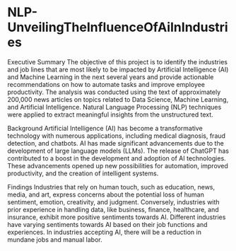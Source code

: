 # NLP-UnveilingTheInfluenceOfAiInIndustries

Executive Summary
The objective of this project is to identify the industries and job lines that are most likely to be impacted by Artificial Intelligence (AI) and Machine Learning in the next several years and provide actionable recommendations on how to automate tasks and improve employee productivity. The analysis was conducted using the text of approximately 200,000 news articles on topics related to Data Science, Machine Learning, and Artificial Intelligence. Natural Language Processing (NLP) techniques were applied to extract meaningful insights from the unstructured text.

Background
Artificial Intelligence (AI) has become a transformative technology with numerous applications, including medical diagnosis, fraud detection, and chatbots. AI has made significant advancements due to the development of large language models (LLMs). The release of ChatGPT has contributed to a boost in the development and adoption of AI technologies. These advancements opened up new possibilities for automation, improved productivity, and the creation of intelligent systems.

Findings
Industries that rely on human touch, such as education, news, media, and art, express concerns about the potential loss of human sentiment, emotion, creativity, and judgment. Conversely, industries with prior experience in handling data, like business, finance, healthcare, and insurance, exhibit more positive sentiments towards AI. Different industries have varying sentiments towards AI based on their job functions and experiences. In industries accepting AI, there will be a reduction in mundane jobs and manual labor.
